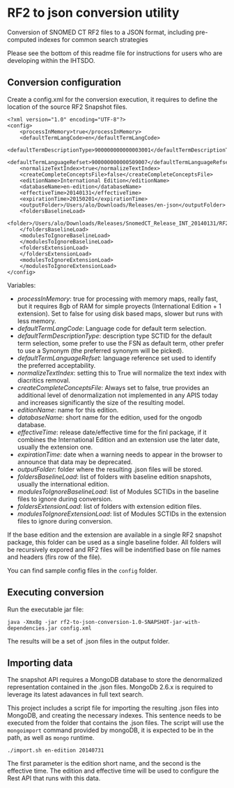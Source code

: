 # RF2 to json conversion utility
Conversion of SNOMED CT RF2 files to a JSON format, including pre-computed indexes for common search strategies

Please see the bottom of this readme file for instructions for users who are developing within the IHTSDO.

## Conversion configuration
Create a config.xml for the conversion execution, it requires to define the location of the source RF2 Snapshot files.

```
<?xml version="1.0" encoding="UTF-8"?>
<config>
    <processInMemory>true</processInMemory>
    <defaultTermLangCode>en</defaultTermLangCode>
    <defaultTermDescriptionType>900000000000003001</defaultTermDescriptionType>
    <defaultTermLanguageRefset>900000000000509007</defaultTermLanguageRefset>
    <normalizeTextIndex>true</normalizeTextIndex>
    <createCompleteConceptsFile>false</createCompleteConceptsFile>
    <editionName>International Edition</editionName>
    <databaseName>en-edition</databaseName>
    <effectiveTime>20140131</effectiveTime>
    <expirationTime>20150201</expirationTime>
    <outputFolder>/Users/alo/Downloads/Releases/en-json</outputFolder>
    <foldersBaselineLoad>
        <folder>/Users/alo/Downloads/Releases/SnomedCT_Release_INT_20140131/RF2Release/Snapshot</folder>
    </foldersBaselineLoad>
    <modulesToIgnoreBaselineLoad>
    </modulesToIgnoreBaselineLoad>
    <foldersExtensionLoad>
    </foldersExtensionLoad>
    <modulesToIgnoreExtensionLoad>
    </modulesToIgnoreExtensionLoad>
</config>
```

Variables:
- _processInMemory_: true for processing with memory maps, really fast, but it requires 8gb of RAM for simple proyects (International Edition + 1 extension). Set to false for using disk based maps, slower but runs with less memory.
- _defaultTermLangCode_: Language code for default term selection.
- _defaultTermDescriptionType_: description type SCTID for the default term selection, some prefer to use the FSN as default term, other prefer to use a Synonym (the preferred synonym will be picked).
- _defaultTermLanguageRefset_: language reference set used to identify the preferred acceptability.
- _normalizeTextIndex_: setting this to True will normalize the text index with diacritics removal.
- _createCompleteConceptsFile_: Always set to false, true provides an additional level of denormalization not implemented in any APIS today and increases significantly the size of the resulting model.
- _editionName_: name for this edition.
- _databaseName_: short name for the edition, used for the ongodb database.
- _effectiveTime_: release date/effective time for the finl package, if it combines the International Edition and an extension use the later date, usually the extension one.
- _expirationTime_: date when a warning needs to appear in the browser to announce that data may be deprecated.
- _outputFolder_: folder where the resulting .json files will be stored.
- _foldersBaselineLoad_: list of folders with baseline edition snapshots, usually the international edition.
- _modulesToIgnoreBaselineLoad_: list of Modules SCTIDs in the baseline files to ignore during conversion.
- _foldersExtensionLoad_: list of folders with extension edition files.
- _modulesToIgnoreExtensionLoad_: list of Modules SCTIDs in the extension files to ignore during conversion.

If the base edition and the extension are available in a single RF2 snapshot package, this folder can be used as a single baseline folder. All folders will be recursively expored and RF2 files will be indentified base on file names and headers (firs row of the file).

You can find sample config files in the `config` folder.

## Executing conversion
Run the executable jar file:

```
java -Xmx8g -jar rf2-to-json-conversion-1.0-SNAPSHOT-jar-with-dependencies.jar config.xml
```

The results will be a set of .json files in the output folder.

## Importing data
The snapshot API requires a MongoDB database to store the denormalized representation contained in the .json files. MongoDb 2.6.x is required to leverage its latest adavances in full text search.

This project includes a script file for importing the resulting .json files into MongoDB, and creating the necessary indexes. This sentence needs to be executed from the folder that contains the .json files. The script will use the `mongoimport` command provided by mongoDB, it is expected to be in the path, as well as `mongo` runtime.

`./import.sh en-edition 20140731`

The first parameter is the edition short name, and the second is the effective time. The edition and effective time will be used to configure the Rest API that runs with this data.

